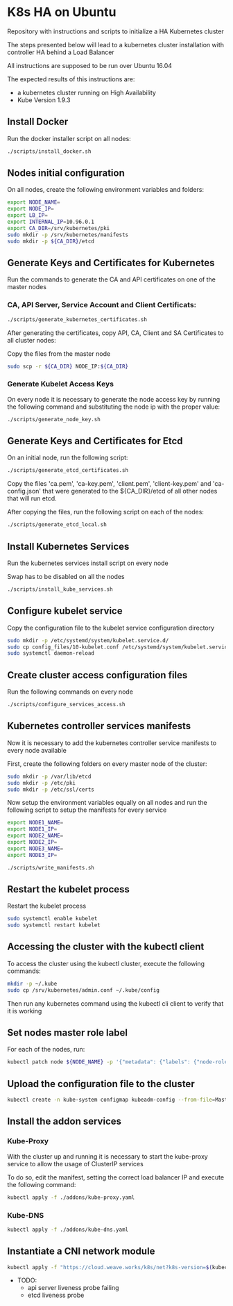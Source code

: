 # K8s HA on Ubuntu


Repository with instructions and scripts to initialize a HA Kubernetes cluster

The steps presented below will lead to a kubernetes cluster installation with controller HA behind a Load Balancer

All instructions are supposed to be run over Ubuntu 16.04

The expected results of this instructions are:

 * a kubernetes cluster running on High Availability
 * Kube Version 1.9.3

## Install Docker

Run the docker installer script on all nodes:

```bash
./scripts/install_docker.sh
```

## Nodes initial configuration

On all nodes, create the following environment variables and folders:

```bash
export NODE_NAME=
export NODE_IP=
export LB_IP=
export INTERNAL_IP=10.96.0.1
export CA_DIR=/srv/kubernetes/pki
sudo mkdir -p /srv/kubernetes/manifests
sudo mkdir -p ${CA_DIR}/etcd
```

## Generate Keys and Certificates for Kubernetes

Run the commands to generate the CA and API certificates on one of the master nodes

### CA, API Server, Service Account and Client Certificats:

```bash
./scripts/generate_kubernetes_certificates.sh
```

After generating the certificates, copy API, CA, Client and SA Certificates to all cluster nodes:

Copy the files from the master node

```bash
sudo scp -r ${CA_DIR} NODE_IP:${CA_DIR}
```

### Generate Kubelet Access Keys

On every node it is necessary to generate the node access key by running the following command and substituting the node ip with the proper value:

```bash
./scripts/generate_node_key.sh
```
 
## Generate Keys and Certificates for Etcd

On an initial node, run the following script:

```bash
./scripts/generate_etcd_certificates.sh
```

Copy the files 'ca.pem', 'ca-key.pem', 'client.pem', 'client-key.pem' and 'ca-config.json' that were generated to the ${CA_DIR}/etcd of all other nodes that will run etcd.

After copying the files, run the following script on each of the nodes:

```bash
./scripts/generate_etcd_local.sh
```


## Install Kubernetes Services

Run the kubernetes services install script on every node

Swap has to be disabled on all the nodes

```bash
./scripts/install_kube_services.sh
```

## Configure kubelet service

Copy the configuration file to the kubelet service configuration directory

```bash
sudo mkdir -p /etc/systemd/system/kubelet.service.d/
sudo cp config_files/10-kubelet.conf /etc/systemd/system/kubelet.service.d/
sudo systemctl daemon-reload
```

## Create cluster access configuration files

Run the following commands on every node

```bash
./scripts/configure_services_access.sh
```

## Kubernetes controller services manifests

Now it is necessary to add the kubernetes controller service manifests to every node available

First, create the following folders on every master node of the cluster:

```bash
sudo mkdir -p /var/lib/etcd
sudo mkdir -p /etc/pki
sudo mkdir -p /etc/ssl/certs
```

Now setup the environment variables equally on all nodes and run the following script to setup the manifests for every service

```bash
export NODE1_NAME=
export NODE1_IP=
export NODE2_NAME=
export NODE2_IP=
export NODE3_NAME=
export NODE3_IP=

./scripts/write_manifests.sh
```

## Restart the kubelet process

Restart the kubelet process

```bash
sudo systemctl enable kubelet
sudo systemctl restart kubelet
```

## Accessing the cluster with the kubectl client

To access the cluster using the kubectl cluster, execute the following commands:

```bash
mkdir -p ~/.kube
sudo cp /srv/kubernetes/admin.conf ~/.kube/config
```

Then run any kubernetes command using the kubectl cli client to verify that it is working

## Set nodes master role label


For each of the nodes, run:
```bash
kubectl patch node ${NODE_NAME} -p '{"metadata": {"labels": {"node-role.kubernetes.io/master": ""}}}'
```
## Upload the configuration file to the cluster

```bash
kubectl create -n kube-system configmap kubeadm-config --from-file=MasterConfiguration=/srv/kubernetes/admin.conf
```
## Install the addon services

### Kube-Proxy

With the cluster up and running it is necessary to start the kube-proxy service to allow the usage of ClusterIP services

To do so, edit the manifest, setting the correct load balancer IP and execute the following command:

```bash
kubectl apply -f ./addons/kube-proxy.yaml
```

### Kube-DNS
```bash
kubectl apply -f ./addons/kube-dns.yaml
```

## Instantiate a CNI network module

```bash
kubectl apply -f "https://cloud.weave.works/k8s/net?k8s-version=$(kubectl version | base64 | tr -d '\n')"
```

* TODO:
  * api server liveness probe failing
  * etcd liveness probe
